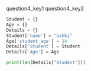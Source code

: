 question4_key1
question4_key2


```python
Student = {}
Age = {}
Details = {}
Student['name'] = "bikki"
Age['student_age'] = 14
Details['Student'] = Student
Details['Age'] = Age

print(len(Details["Student"])) 

 ```